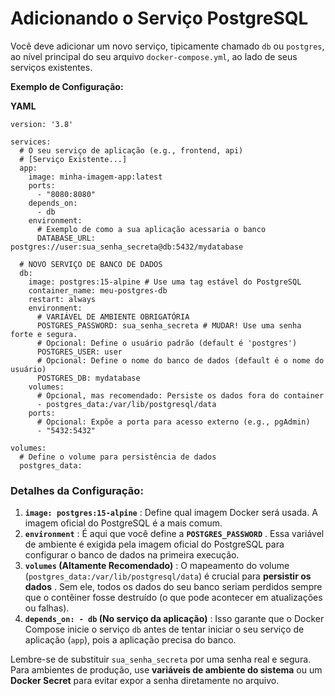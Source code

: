 # Adicionando o Serviço PostgreSQL

Você deve adicionar um novo serviço, tipicamente chamado `db` ou `postgres`, ao nível principal do seu arquivo `docker-compose.yml`, ao lado de seus serviços existentes.

**Exemplo de Configuração:**

**YAML**

```
version: '3.8'

services:
  # O seu serviço de aplicação (e.g., frontend, api)
  # [Serviço Existente...]
  app:
    image: minha-imagem-app:latest
    ports:
      - "8080:8080"
    depends_on:
      - db
    environment:
      # Exemplo de como a sua aplicação acessaria o banco
      DATABASE_URL: postgres://user:sua_senha_secreta@db:5432/mydatabase

  # NOVO SERVIÇO DE BANCO DE DADOS
  db:
    image: postgres:15-alpine # Use uma tag estável do PostgreSQL
    container_name: meu-postgres-db
    restart: always
    environment:
      # VARIÁVEL DE AMBIENTE OBRIGATÓRIA
      POSTGRES_PASSWORD: sua_senha_secreta # MUDAR! Use uma senha forte e segura.
      # Opcional: Define o usuário padrão (default é 'postgres')
      POSTGRES_USER: user 
      # Opcional: Define o nome do banco de dados (default é o nome do usuário)
      POSTGRES_DB: mydatabase
    volumes:
      # Opcional, mas recomendado: Persiste os dados fora do container
      - postgres_data:/var/lib/postgresql/data
    ports:
      # Opcional: Expõe a porta para acesso externo (e.g., pgAdmin)
      - "5432:5432"

volumes:
  # Define o volume para persistência de dados
  postgres_data:
```

### Detalhes da Configuração:

1. **`image: postgres:15-alpine`** : Define qual imagem Docker será usada. A imagem oficial do PostgreSQL é a mais comum.
2. **`environment`** : É aqui que você define a  **`POSTGRES_PASSWORD`** . Essa variável de ambiente é exigida pela imagem oficial do PostgreSQL para configurar o banco de dados na primeira execução.
3. **`volumes` (Altamente Recomendado)** : O mapeamento do volume (`postgres_data:/var/lib/postgresql/data`) é crucial para  **persistir os dados** . Sem ele, todos os dados do seu banco seriam perdidos sempre que o contêiner fosse destruído (o que pode acontecer em atualizações ou falhas).
4. **`depends_on: - db` (No serviço da aplicação)** : Isso garante que o Docker Compose inicie o serviço `db` antes de tentar iniciar o seu serviço de aplicação (`app`), pois a aplicação precisa do banco.

Lembre-se de substituir `sua_senha_secreta` por uma senha real e segura. Para ambientes de produção, use **variáveis de ambiente do sistema** ou um **Docker Secret** para evitar expor a senha diretamente no arquivo.

